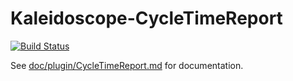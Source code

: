# Kaleidoscope-CycleTimeReport

[![Build Status][travis:image]][travis:status]

 [travis:image]: https://travis-ci.org/keyboardio/Kaleidoscope-CycleTimeReport.svg?branch=master
 [travis:status]: https://travis-ci.org/keyboardio/Kaleidoscope-CycleTimeReport

See [doc/plugin/CycleTimeReport.md](doc/plugin/CycleTimeReport.md) for documentation.
